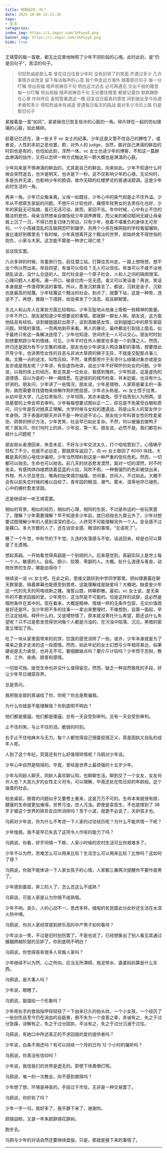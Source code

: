 ```yaml
---
title: 明明如月，吗？
date: 2025-10-06 12:21:36
tags:
- 生活
categories:
index_img: https://i.imgur.com/1hPuyyE.png
banner_img: https://i.imgur.com/1hPuyyE.png
hide: true
---
```


王靖雯的每一首歌，都无比应景地映照了少年不同阶段的心境。此时此刻，是“仍是旧句子”，苦涩的句子。

> 可知热诚是那么美
> 曾在往日往昔少年时
> 没有封锁了的笑面
> 齐渡过多少
> 几许事情亦会改变
> 留下每话每声的心意
> 独个奔走远方海外
> 随着那旧句子
> 每一分叮嘱
> 带出祝福
> 暗声祝祷百千句
> 明白这次远去
> 必可再遇见
> 交出千般的暖意
> 每一分叮嘱
> 带出祝福
> 暗声祝祷百千句
> 无论要往哪里
> 都紧记着你
> 默默静卧在心里
> 作伴呼应
> 虽短暂重遇这一晚
> 回复往日最真的感觉
> 间到彼此至今际遇
> 矛盾知多少
> 得知热诚未有减退
> 曾遇每日每天的挑战
> 面对多少冷风上路
> 仍是那旧句子

紧接着是一首“如风”，紧紧揪住已恢复些许的心脏的一角。碎片拼在一起的仿似玻璃的心脏，如此稀碎。

趁着记忆还在，录一些关于 vc 女士的纪事。少年这是又管不住自己的脾性了，或者说，人性的本初之恶也罢，即，对外人的 judge，当然，面对自己淋漓的鲜血的时刻也是有的，也恰如此刻，浑然一体。vc 女士也读少年的博客，不知这一篇鲜血淋漓的拙作，又将以怎样一种方式触达另一颗大概也是淋漓的心脏。

少年向来是不惧淋漓的鲜血的，尤其是自己的鲜血，向来如此。少年不知道什么时候会突然逝去，也许是明天，也许是下一秒。这不仅影响少年的心境，无论何时，多是古井无波，也影响少年的腔调，故作无碍的红楼梦式的普通话腔调。这是少年此时生活的一角。

再来一角。少年已众叛亲离。父母一如既往，少年心中的戾气却是止不住外溢。少年从不想原生家庭的问题。不想斤斤计较也好，痛恨年轻男女的去责任化也好，少年的家庭无可指摘，虽已无话可谈。故而，家回不去。年中时候，心中有止不住的黯淡的悲伤，母亲当然想亲自做饭给少年调养脾胃，而父亲的被动赋闲无疑让母亲肩上沉了一沉，不得已而复归体力劳动，只有少年，拖着不堪重负的身体无可奈何。一个小孩被混乱的互联网恐吓到辍学，另两个小孩在蛛网般的学校匍匐辗转。谁比谁好到哪里去？有时候，少年真想离开这个黯淡的世界，却始终舍不得世俗的抱负，小家与大家。这怎能不算是一种求仁得仁呢？

谈谈现实罢。

六点多钟的时候，背着旅行包，前往潜江站。打算往苏州走。一路上想呀想，想不出个所以然出来。举目四望，有谁可以信任？无人可以信任。有谁可以不咸不淡地胡乱谈谈，没什么合适的人。现代社会是一个原子社会，人和人之间的隔阂很深。心理问题人人都有。甫一开口，破皮烂肉一览无遗。谁又可以笑话谁？再说，笑话本身就是一件值得笑话的事情。所以，愈发沉默寡言了。都说，沉默是金子，沉默也是最高的轻蔑。少年轻蔑这个黯淡的社会。到点了，就要下站，这是一种势，违逆不了。再想，推敲一下措辞，给徒弟发了个消息。姑且聊聊罢。

东北人和山东人在某些方面比较相似。少年无耻地从他身上吸取一些精神的能量。少年不开口，朋友就知道少年想要说的事情。那就聊一聊女人嘛。朋友说，这方面他姑且有经验。谈到被姐姐赶出房子，谈到高敏感女性，谈到姐姐口中的原生家庭问题。矫情的事情，一而再地剥开来看。男人的暴论，最终都会引到钱上面去。似乎最终只有这一条解决途径了。少年也知道，世间终无一人可以交心。朋友时时刻刻想要照顾少年的情绪，可见，少年平时在外人眼里也多是一个刻薄之人。然而，终归还是因为有不少交集的缘故，朋友也给少年讲误入鸭店兼职的事情，想要借此开导少年，也讲男性女性的丑恶与非洲大草原的狮子无异，不就是交配那点事儿嘛。文雅一点的说法，叫性压抑。不然，谁费那劳什子去寻什么结婚对象亦或是女友亦或是炮友呢？少年讲，有些虚伪地讲，说出少年不好释怀的处女的问题。少年说，以我的床上的经历，断定其是一位处女，我感到愧疚。少年知道，这是虚伪的道德感、自以为是的一种一厢情愿。在途径的的城市检查，并未妊娠，也没有什么好讲的。朋友问，少年讲了一些情况，朋友说，少年是猎物，人家原是雇主的一条狗，故而需要寻找猎物来排解作狗的憋屈感，少年点头称是。vc 女士惯于拉黑，从初中至大学，几近拉黑殆尽。少年坦陈，其亦未能免。惯于指责别人为罔两，坚信基督的上帝会带去审判。少年每每想要试图纠正一二，却总是不免蒙受白眼和质问，问少年是否对她真正理解。大学时候与女权的遭遇战，则是山东人的室友伴少年身侧。浮于表面的聊天并非不是一种论迹不论心。朋友给少年科普女性的性爱紧张、阴唇的辨识方法，少年苦笑，社会早已如此复杂。不然，何以被骗去做鸭子呢？朋友问，你们何时上的床，少年说，第一天。朋友说，必然不是。我们都在纠结什么问题呢？

朋友刚从香港回来，休息未足，不好与少年交流太久，打个哈哈暂别了。心情确乎轻松了不少。也就不必远走，那就原车返回了。向 vc 女士取回了 6000 块钱，大概是真的担心电信诈骗吧。少年当然预料到这是一种严重的信任危机。然而，一切都可以抛去。生命也可以抛去。前几天的状态愈发漠然，面对一切的漠然，时不时发呆，有感肉体四维燃烧着蓝蓝的火焰，风吹不倒，一种极强烈的色彩被烧出来，外物、外人尽显苍白，嘴角的扯笑偶尔抽搐，世间事，世间人，不过如此。大概不会有以前失恋时候的难以自抑了。青年园的眼泪、潮气、雾水、湿草地早已褪色，心中的栅栏愈发坚固。

还是继续听一听王靖雯罢。

相似的背景，相似的经历，相似的心理，相同的生辰，不过是命运的一些玩笑罢了。理解？少年需要理解？早不知道多少年前，就已经抛去九霄云外了。少年对想要试图理解少年的人感到深深的恶心。人终究不可能理解另外一个人。安全感不过是藉口。多大岁数的人了，还在谈安全感、眼泪的事情，“无语死了”。

睡了一个午觉，中秋节的下午觉。久违的失落感与不安。话说回来，却是也可以算是了无遗憾。

想起真嗣。一开始看觉得真嗣是一个别扭的人。后来感觉到，真嗣实际上是世上每一个人。敏感的人。自私、胆小、狡猾、卑鄙的人。大概。扯什么道德与善良，动物世界的生存，哪能由得你？

继续说一说 vc 女士吧。在此之前，思维又跳跃到中学同学那里。把纠缠暴露在聊天群里面，隔着屏幕也能感受到胃疼，这能理解成是缺爱吗？大概吧。缺爱是少年这一代的先天的阿喀琉斯之踵。海誓山盟，转瞬即散。最初，vc 女士说，是无条件的不要求回报的爱。少年莞尔，这当然是不可能的。恰是这样的说辞，这必然是暗附条件在其中的。现在看来，大概是精神、情绪一样的无条件包容，无论价值观是好还是坏。当少年把不多的往事一一拿出来整理时，不难想到，自第一面起，早已注定结局。释怀什么的，又徒增矫情了。原本就没寄托什么希望，那还谈什么失望呢？只不过是愈发觉得世间每个人都是污浊的，在污浊中陷落、沉沦。黑暗的密度又增加了些。

吃了一块从家里面带来的炕饼，饥饿的感觉消除了一些。或许，少年本身就是为了嗟来之食才走进的这一段感情。然而，如此年纪的女士幻想与少年相背甚远，如果硬说是无力承受，也并无不可。要细数缺点吗？要斤斤计较吗？少年惯于忍耐，教育、工作、疾病、肠胃和感情。

一切皆可抛。陡觉生命也并没什么值得留恋。然而，缺乏一种自然致死的手段，好让少年早日魂穿异界。

总是责问，

我把我全部的真诚给了你，你呢？你总是欺骗我。

为什么你就是不能理解我？你到底明不明白？

他们都是傻逼。他们都是傻逼。总有一天会受到审判。总有一天会受到审判。

止不住的笑，与止不住的泪。脆弱的时刻。

右手止不住地麻木与无力。每个人都觉得自己很委屈很正义，真是固执又自私的成年人呢。

人到了这个年纪，究竟还有什么好值得矫情呢？乌鸦对少年说。

少年心中自然是晓得的。毕竟，曾经是世界上最顽强的十五岁少年。

少年与同龄人聊天，同龄人喜欢聊认知，也聊聊生活。聊到交了一个女友，女友何许人也？大其九岁的女性主义司令。可以理解，毕竟还处在性压抑的年龄段。这个操蛋的社会。

枯坐桌前，肠胃的问题似乎又要卷土重来，这是万万不可的。生命本来就很有限，健康的生命就更加难得。世界污浊，世人污浊。即使是袁哲生，不也是撑到了 38 岁才被这个世界的排异反应所消除吗？至于小波，就更不必说了，天妒其才也。

乌鸦对少年说，你为什么不考虑一下人家的过往经历呢？为什么不能共情一下呢？

少年惶惑。我不是早已失去了这项令人作呕的能力了吗？

乌鸦说，你看，好歹同情一下嘛，人家小时候的农村生活可比你艰难多了。

少年不以为然，苦难怎么可以用来比较？生活怎么可以用来比较？比惨吗？这如何了得？

乌鸦说，你就不能体谅一下人家女孩子的心情，人家都三番两次提醒你不要作直男了。

少年感到委屈，奔三的人了，怎么还这么不成熟？

乌鸦说，可是人家是认为你很不成熟哦。

少年不响。良久，人的心动不一，思虑多样，缅甸的贫民窟此分此秒还生活在水深火热中哩。

乌鸦说，你对人家经常提到拼乐高的中产男子如何看待？

少年淡淡一笑，不过是旧时创伤罢了。不是也说了，已经想象出了别人看见其通过婚姻跨越阶层的忌妒了。你到底明不明白？

乌鸦说，你觉得真有很多人背叛人家吗？

少年继续不以为然，心之所向，应当无所滞碍，拖泥带水、婆婆妈妈算是什么东西。

乌鸦说，是大事人吗？

少年说，眼瞎了。

乌鸦说，能描绘一个形象吗？

少年用右手的食指指甲轻轻挠了一下由来已久的抬头纹，一个小女孩，一个经历了一些创伤且至今仍在淌血的自舐者，倒不失为一个良善之辈，赤诚有之，失之于过分急躁，谅解有之，失之于过分固执，平淡有之，失之于过分沉溺于过往。

乌鸦说，有她口中所述真正的不求回报的爱的提供者吗？

少年说，白条不用还吗？有可以持续一个月的日均 12 个小时的偏听吗？

乌鸦说，你真没有信仰吗？

少年说，我信我们的世界是虚无的。即使下体畏惧灯照。

乌鸦说，唯一的一次教会，你不感到救赎吗？

少年想了想，环境是神圣的，手段过于市侩。无非是一种交易罢了。

乌鸦说，你好些了吗？

少年一字一句，我好多了，我平静下来了，谢谢你。

顾镜自盼，又是一年朱颜辞镜花辞树。

跑步去。

乌鸦与少年的对话自然还要继续盘旋。只是，那就是接下来的事情了。

------
